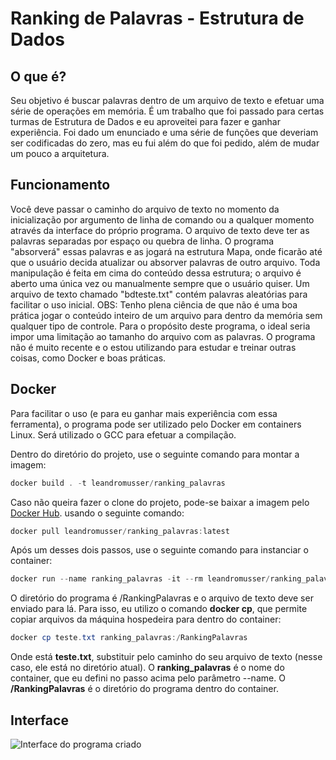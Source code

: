 # Ranking de Palavras - Estrutura de Dados

## O que é?


Seu objetivo é buscar palavras dentro de um arquivo de texto e efetuar uma série de operações em memória. É um trabalho que foi passado para certas turmas de Estrutura de Dados e eu aproveitei para fazer e ganhar experiência. Foi dado um enunciado e uma série de funções que deveriam ser codificadas do zero, mas eu fui além do que foi pedido, além de mudar um pouco a arquitetura.

## Funcionamento

Você deve passar o caminho do arquivo de texto no momento da inicialização por argumento de linha de comando ou a qualquer momento através da interface do próprio programa. O arquivo de texto deve ter as palavras separadas por espaço ou quebra de linha. O programa "absorverá" essas palavras e as jogará na estrutura Mapa, onde ficarão até que o usuário decida atualizar ou absorver palavras de outro arquivo. Toda manipulação é feita em cima do conteúdo dessa estrutura; o arquivo é aberto uma única vez ou manualmente sempre que o usuário quiser. Um arquivo de texto chamado "bdteste.txt" contém palavras aleatórias para facilitar o uso inicial. OBS: Tenho plena ciência de que não é uma boa prática jogar o conteúdo inteiro de um arquivo para dentro da memória sem qualquer tipo de controle. Para o propósito deste programa, o ideal seria impor uma limitação ao tamanho do arquivo com as palavras. O programa não é muito recente e o estou utilizando para estudar e treinar outras coisas, como Docker e boas práticas.

## Docker

Para facilitar o uso (e para eu ganhar mais experiência com essa ferramenta), o programa pode ser utilizado pelo Docker em containers Linux. Será utilizado o GCC para efetuar a compilação.

Dentro do diretório do projeto, use o seguinte comando para montar a imagem:

```powershell
docker build . -t leandromusser/ranking_palavras
```


Caso não queira fazer o clone do projeto, pode-se baixar a imagem pelo  [Docker Hub](https://hub.docker.com/r/leandromusser/ranking_palavras). usando o seguinte comando:
```powershell
docker pull leandromusser/ranking_palavras:latest
```


Após um desses dois passos, use o seguinte comando para instanciar o container:
```powershell
docker run --name ranking_palavras -it --rm leandromusser/ranking_palavras
```


O diretório do programa é /RankingPalavras e o arquivo de texto deve ser enviado para lá. Para isso, eu utilizo o comando **docker cp**, que permite copiar arquivos da máquina hospedeira para dentro do container:
```powershell
docker cp teste.txt ranking_palavras:/RankingPalavras
```
Onde está **teste.txt**, substituir pelo caminho do seu arquivo de texto (nesse caso, ele está no diretório atual). O **ranking_palavras** é o nome do container, que eu defini no passo acima pelo parâmetro --name. O **/RankingPalavras** é o diretório do programa dentro do container.

## Interface
![Interface do programa criado](https://user-images.githubusercontent.com/36391793/82130501-4e289500-97a2-11ea-95f8-11d2b2cabd12.png)
